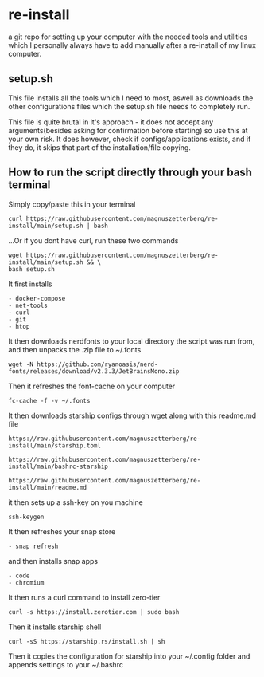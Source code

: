 # re-install

a git repo for setting up your computer with the needed tools and utilities which I personally always have to add manually after a re-install of my linux computer.


## setup.sh

This file installs all the tools which I need to most, aswell as downloads the other configurations files which the setup.sh file needs to completely run.

This file is quite brutal in it's approach - it does not accept any arguments(besides asking for confirmation before starting) so use this at your own risk. It does however, check if configs/applications exists, and if they do, it skips that part of the installation/file copying.

## How to run the script directly through your bash terminal

Simply copy/paste this in your terminal 

    curl https://raw.githubusercontent.com/magnuszetterberg/re-install/main/setup.sh | bash

...Or if you dont have curl, run these two commands

    wget https://raw.githubusercontent.com/magnuszetterberg/re-install/main/setup.sh && \
    bash setup.sh

It first installs

    - docker-compose
    - net-tools
    - curl
    - git
    - htop

It then downloads nerdfonts to your local directory the script was run from, and then unpacks the .zip file to ~/.fonts
    
    wget -N https://github.com/ryanoasis/nerd-fonts/releases/download/v2.3.3/JetBrainsMono.zip

Then it refreshes the font-cache on your computer

    fc-cache -f -v ~/.fonts

It then downloads starship configs through wget along with this readme.md file

    https://raw.githubusercontent.com/magnuszetterberg/re-install/main/starship.toml
    
    https://raw.githubusercontent.com/magnuszetterberg/re-install/main/bashrc-starship
    
    https://raw.githubusercontent.com/magnuszetterberg/re-install/main/readme.md



it then sets up a ssh-key on you machine

    ssh-keygen

It then refreshes your snap store

    - snap refresh

and then installs snap apps

    - code
    - chromium


It then runs a curl command to install zero-tier

    curl -s https://install.zerotier.com | sudo bash

Then it installs starship shell

    curl -sS https://starship.rs/install.sh | sh

Then it copies the configuration for starship into your ~/.config folder and appends settings to your ~/.bashrc
